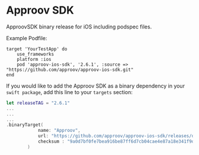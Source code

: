 # Approov SDK
ApproovSDK binary release for iOS including podspec files.

Example Podfile:

```podfile
target 'YourTestApp' do
    use_frameworks
    platform :ios
    pod 'approov-ios-sdk', '2.6.1', :source => "https://github.com/approov/approov-ios-sdk.git"
end
```

If you would like to add the Approov SDK as a binary dependency in your `swift package`, add this line to your `targets` section:

```swift
let releaseTAG = "2.6.1"
...
...
...
.binaryTarget(
            name: "Approov",
            url: "https://github.com/approov/approov-ios-sdk/releases/download/" + releaseTAG + "/Approov.xcframework.zip",
            checksum : "9a0d7bf0fe7bea916be87ff6d7cb04cae4e87a18e341f9d57c7ab7030994fe14"
        )


```
